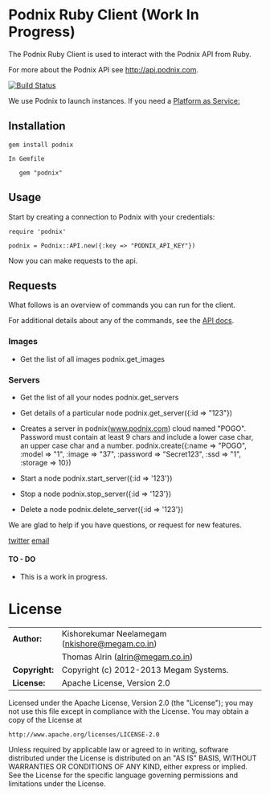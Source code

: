 Podnix Ruby Client (Work In Progress)
==================

The Podnix Ruby Client is used to interact with the Podnix API from Ruby.

For more about the Podnix API see <http://api.podnix.com>.

[![Build Status](https://travis-ci.org/indykish/podnix.png)](https://travis-ci.org/indykish/podnix)

We use Podnix to launch instances. If you need a [Platform as Service:](https://www.megam.co)

Installation
------------
    gem install podnix
    
    In Gemfile
    
       gem "podnix"
Usage
-----

Start by creating a connection to Podnix with your credentials:

    require 'podnix'

    podnix = Podnix::API.new({:key => "PODNIX_API_KEY"})

Now you can make requests to the api.

Requests
--------

What follows is an overview of commands you can run for the client.

For additional details about any of the commands, see the [API docs](http://api.podnix.com).

### Images

* Get the list of all images
    podnix.get_images

### Servers

* Get the list of all  your nodes
    podnix.get_servers

* Get details of a particular node
    podnix.get_server({:id => "123"})

* Creates a server in podnix(www.podnix.com) cloud named "POGO". Password must contain at least 9 chars and include a lower case char, an upper case char and a number.
    podnix.create({:name => "POGO", :model => "1", :image => "37", :password => "Secret123", :ssd => "1", :storage => 10})

* Start a node
    podnix.start_server({:id => '123'})

* Stop a node
    podnix.stop_server({:id => '123'})

* Delete a node
    podnix.delete_server({:id => '123'})


We are glad to help if you have questions, or request for new features.

[twitter](http://twitter.com/indykish) [email](<alrin@megam.co.in>)

#### TO - DO

* This is a work in progress. 
	
# License

|                      |                                          |
|:---------------------|:-----------------------------------------|
| **Author:**          | Kishorekumar Neelamegam (<nkishore@megam.co.in>)
|                      | Thomas Alrin (<alrin@megam.co.in>)
| **Copyright:**       | Copyright (c) 2012-2013 Megam Systems.
| **License:**         | Apache License, Version 2.0

Licensed under the Apache License, Version 2.0 (the "License");
you may not use this file except in compliance with the License.
You may obtain a copy of the License at

    http://www.apache.org/licenses/LICENSE-2.0

Unless required by applicable law or agreed to in writing, software
distributed under the License is distributed on an "AS IS" BASIS,
WITHOUT WARRANTIES OR CONDITIONS OF ANY KIND, either express or implied.
See the License for the specific language governing permissions and
limitations under the License.


